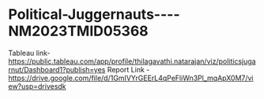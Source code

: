 # Political-Juggernauts----NM2023TMID05368
Tableau link-https://public.tableau.com/app/profile/thilagavathi.natarajan/viz/politicsjugarnut/Dashboard1?publish=yes
Report Link - https://drive.google.com/file/d/1GmIVYrGEErL4qPeFliWn3Pl_mqApX0M7/view?usp=drivesdk
